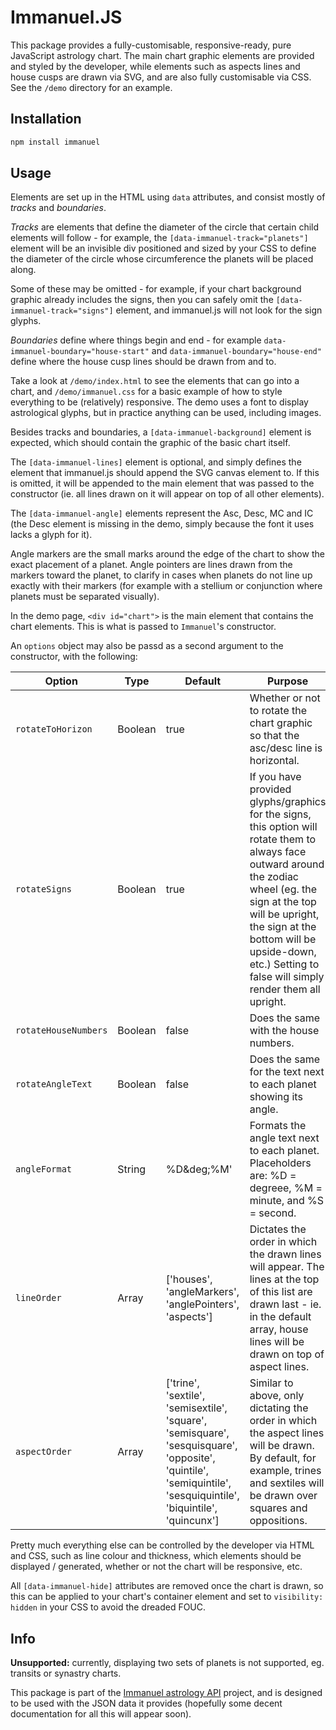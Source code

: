 # Immanuel.JS

This package provides a fully-customisable, responsive-ready, pure JavaScript astrology chart. The main chart graphic elements are provided and styled by the developer, while elements such as aspects lines and house cusps are drawn via SVG, and are also fully customisable via CSS. See the `/demo` directory for an example.

## Installation

```bash
npm install immanuel
```

## Usage

Elements are set up in the HTML using `data` attributes, and consist mostly of *tracks* and *boundaries*.

*Tracks* are elements that define the diameter of the circle that certain child elements will follow - for example, the `[data-immanuel-track="planets"]` element will be an invisible div positioned and sized by your CSS to define the diameter of the circle whose circumference the planets will be placed along.

Some of these may be omitted - for example, if your chart background graphic already includes the signs, then you can safely omit the `[data-immanuel-track="signs"]` element, and immanuel.js will not look for the sign glyphs.

*Boundaries* define where things begin and end - for example `data-immanuel-boundary="house-start"` and `data-immanuel-boundary="house-end"` define where the house cusp lines should be drawn from and to.

Take a look at `/demo/index.html` to see the elements that can go into a chart, and `/demo/immanuel.css` for a basic example of how to style everything to be (relatively) responsive. The demo uses a font to display astrological glyphs, but in practice anything can be used, including images.

Besides tracks and boundaries, a `[data-immanuel-background]` element is expected, which should contain the graphic of the basic chart itself.

The `[data-immanuel-lines]` element is optional, and simply defines the element that immanuel.js should append the SVG canvas element to. If this is omitted, it will be appended to the main element that was passed to the constructor (ie. all lines drawn on it will appear on top of all other elements).

The `[data-immanuel-angle]` elements represent the Asc, Desc, MC and IC (the Desc element is missing in the demo, simply because the font it uses lacks a glyph for it).

Angle markers are the small marks around the edge of the chart to show the exact placement of a planet. Angle pointers are lines drawn from the markers toward the planet, to clarify in cases when planets do not line up exactly with their markers (for example with a stellium or conjunction where planets must be separated visually).

In the demo page, `<div id="chart">` is the main element that contains the chart elements. This is what is passed to `Immanuel`'s constructor.

An `options` object may also be passd as a second argument to the constructor, with the following:

Option|Type|Default|Purpose
------|----|-------|-------
`rotateToHorizon`|Boolean|true|Whether or not to rotate the chart graphic so that the asc/desc line is horizontal.
`rotateSigns`|Boolean|true|If you have provided glyphs/graphics for the signs, this option will rotate them to always face outward around the zodiac wheel (eg. the sign at the top will be upright, the sign at the bottom will be upside-down, etc.) Setting to false will simply render them all upright.
`rotateHouseNumbers`|Boolean|false|Does the same with the house numbers.
`rotateAngleText`|Boolean|false|Does the same for the text next to each planet showing its angle.
`angleFormat`|String|%D\&deg;%M\'|Formats the angle text next to each planet. Placeholders are: %D = degreee, %M = minute, and %S = second.
`lineOrder`|Array|['houses', 'angleMarkers', 'anglePointers', 'aspects']|Dictates the order in which the drawn lines will appear. The lines at the top of this list are drawn last - ie. in the default array, house lines will be drawn on top of aspect lines.
`aspectOrder`|Array|['trine', 'sextile', 'semisextile', 'square', 'semisquare', 'sesquisquare', 'opposite', 'quintile', 'semiquintile', 'sesquiquintile', 'biquintile', 'quincunx']|Similar to above, only dictating the order in which the aspect lines will be drawn. By default, for example, trines and sextiles will be drawn over squares and oppositions.

Pretty much everything else can be controlled by the developer via HTML and CSS, such as line colour and thickness, which elements should be displayed / generated, whether or not the chart will be responsive, etc.

All `[data-immanuel-hide]` attributes are removed once the chart is drawn, so this can be applied to your chart's container element and set to `visibility: hidden` in your CSS to avoid the dreaded FOUC.

## Info

**Unsupported:** currently, displaying two sets of planets is not supported, eg. transits or synastry charts.

This package is part of the [Immanuel astrology API](https://github.com/sunlight/immanuel-api) project, and is designed to be used with the JSON data it provides (hopefully some decent documentation for all this will appear soon).